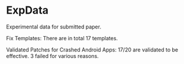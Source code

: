 # ExpData
Experimental data for submitted paper.

Fix Templates:
There are in total 17 templates.

Validated Patches for Crashed Android Apps:
17/20 are validated to be effective. 3 failed for various reasons.

